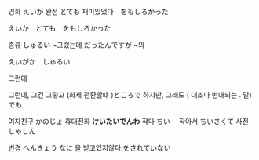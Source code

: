 
영화 えいが 
완전 とても 
재미있었다　をもしろかった

えいか　とても　をもしろかった

종류 しゅるい
~그랬는데 だったんですが
~의 

えいがか　しゅるい


그런데 

그런데, 그건 그렇고 (화제 전환할떄 )ところで
하지만, 그래도 ( 대조나 반대되는 . 말)でも　

여자친구 かのじょ
휴대전화 **けいたいでんわ**
작다 ちい　
작아서 ちいさくて
사진 しゃしん


변경 へんきょう
なに
을 받고있지않다.をされていない